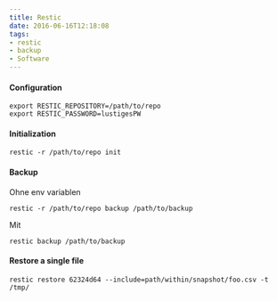 ```yaml
---
title: Restic
date: 2016-06-16T12:18:08
tags: 
- restic
- backup
- Software
---
```


#### Configuration

    export RESTIC_REPOSITORY=/path/to/repo
    export RESTIC_PASSWORD=lustigesPW

#### Initialization

    restic -r /path/to/repo init

#### Backup

Ohne env variablen

    restic -r /path/to/repo backup /path/to/backup

Mit

    restic backup /path/to/backup

#### Restore a single file

    restic restore 62324d64 --include=path/within/snapshot/foo.csv -t /tmp/
